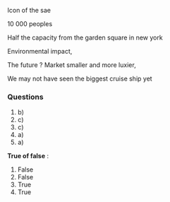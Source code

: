 

Icon of the sae


10 000 peoples

Half the capacity from the garden square in new york

Environmental impact,

The future ? Market smaller and more luxier,

We may not have seen the biggest cruise ship yet


### Questions
1) b)
2) c)
3)  c)
4) a)
5) a)

**True of false** :
1. False
2. False
3. True
4. True